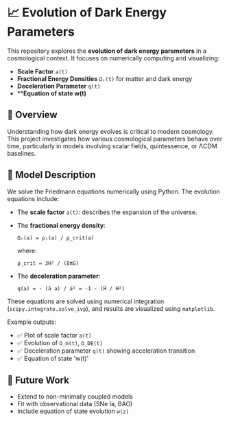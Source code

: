 # 📈 Evolution of Dark Energy Parameters

This repository explores the **evolution of dark energy parameters** in a cosmological context. It focuses on numerically computing and visualizing:

* **Scale Factor** `a(t)`
* **Fractional Energy Densities** `Ωᵢ(t)` for matter and dark energy
* **Deceleration Parameter** `q(t)`
* ****Equation of state w(t)**

## 🧠 Overview

Understanding how dark energy evolves is critical to modern cosmology. This project investigates how various cosmological parameters behave over time, particularly in models involving scalar fields, quintessence, or ΛCDM baselines.

## 🧲 Model Description

We solve the Friedmann equations numerically using Python. The evolution equations include:

* The **scale factor** `a(t)`: describes the expansion of the universe.
* The **fractional energy density**:

  ```
  Ωᵢ(a) = ρᵢ(a) / ρ_crit(a)
  ```

  where:

  ```
  ρ_crit = 3H² / (8πG)
  ```
* The **deceleration parameter**:

  ```
  q(a) = - (ä a) / ȧ² = -1 - (Ḣ / H²)
  ```

These equations are solved using numerical integration (`scipy.integrate.solve_ivp`), and results are visualized using `matplotlib`.



Example outputs:

* ✅ Plot of scale factor `a(t)`
* ✅ Evolution of `Ω_m(t)`, `Ω_DE(t)`
* ✅ Deceleration parameter `q(t)` showing acceleration transition
* ✅  Equation of state 'w(t)'



## 🧭 Future Work

* Extend to non-minimally coupled models
* Fit with observational data (SNe Ia, BAO)
* Include equation of state evolution `w(z)`
